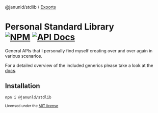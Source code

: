 @janunld/stdlib / [Exports](modules.md)

# Personal Standard Library <br> [![NPM][npm-shield]][npm] [![API Docs][docs-shield]][docs]

[docs]: https://github.com/JanUnld/web-std/blob/main/docs/stdlib/modules.md
[docs-shield]: https://img.shields.io/badge/docs-typescript-blue?style=flat-square
[npm]: https://www.npmjs.com/package/@janunld/stdlib
[npm-shield]: https://img.shields.io/npm/v/@janunld/stdlib?color=red&style=flat-square

General APIs that I personally find myself creating over and over again in various scenarios.

For a detailed overview of the included generics please take a look at the [docs][docs].

## Installation

```shell
npm i @janunld/stdlib
```

<small>Licensed under the [MIT license](https://github.com/JanUnld/web-std/blob/main/LICENSE)</small>
